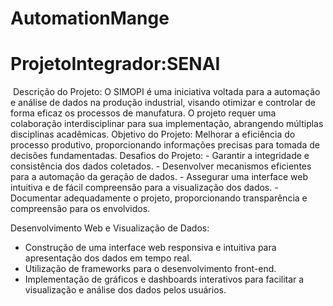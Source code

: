 # AutomationMange
# ProjetoIntegrador:SENAI
<image src="logo.png" alt ="">
Descrição do Projeto: O SIMOPI é uma iniciativa voltada para a automação e análise
de dados na produção industrial, visando otimizar e controlar de forma eficaz os
processos de manufatura. O projeto requer uma colaboração interdisciplinar para sua
implementação, abrangendo múltiplas disciplinas acadêmicas.
Objetivo do Projeto: Melhorar a eficiência do processo produtivo, proporcionando
informações precisas para tomada de decisões fundamentadas.
Desafios do Projeto:
- Garantir a integridade e consistência dos dados coletados.
- Desenvolver mecanismos eficientes para a automação da geração de dados.
- Assegurar uma interface web intuitiva e de fácil compreensão para a visualização
dos dados.
- Documentar adequadamente o projeto, proporcionando transparência e
compreensão para os envolvidos.

Desenvolvimento Web e Visualização de Dados:
- Construção de uma interface web responsiva e intuitiva para apresentação dos
dados em tempo real.
- Utilização de frameworks para o desenvolvimento front-end.
- Implementação de gráficos e dashboards interativos para facilitar a visualização e
análise dos dados pelos usuários.
